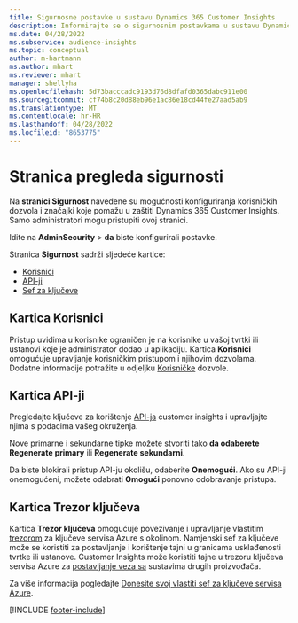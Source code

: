 ```yaml
---
title: Sigurnosne postavke u sustavu Dynamics 365 Customer Insights
description: Informirajte se o sigurnosnim postavkama u sustavu Dynamics 365 Customer Insights.
ms.date: 04/28/2022
ms.subservice: audience-insights
ms.topic: conceptual
author: m-hartmann
ms.author: mhart
ms.reviewer: mhart
manager: shellyha
ms.openlocfilehash: 5d73bacccadc9193d76d8dfafd0365dabc911e00
ms.sourcegitcommit: cf74b8c20d88eb96e1ac86e18cd44fe27aad5ab9
ms.translationtype: MT
ms.contentlocale: hr-HR
ms.lasthandoff: 04/28/2022
ms.locfileid: "8653775"
---
```

# <a name="security-overview-page"></a>Stranica pregleda sigurnosti

Na **stranici Sigurnost** navedene su mogućnosti konfiguriranja korisničkih dozvola i značajki koje pomažu u zaštiti Dynamics 365 Customer Insights. Samo administratori mogu pristupiti ovoj stranici. 

Idite na **AdminSecurity** > **da** biste konfigurirali postavke.

Stranica **Sigurnost** sadrži sljedeće kartice:
- [Korisnici](#users-tab)
- [API-ji](#apis-tab)
- [Sef za ključeve](#key-vault-tab)

## <a name="users-tab"></a>Kartica Korisnici

Pristup uvidima u korisnike ograničen je na korisnike u vašoj tvrtki ili ustanovi koje je administrator dodao u aplikaciju. Kartica **Korisnici** omogućuje upravljanje korisničkim pristupom i njihovim dozvolama. Dodatne informacije potražite u odjeljku [Korisničke](permissions.md) dozvole.

## <a name="apis-tab"></a>Kartica API-ji

Pregledajte ključeve za korištenje [API-ja](apis.md) customer insights i upravljajte njima s podacima vašeg okruženja.

Nove primarne i sekundarne tipke možete stvoriti tako **da odaberete Regenerate primary** ili **Regenerate sekundarni**. 

Da biste blokirali pristup API-ju okolišu, odaberite **Onemogući**. Ako su API-ji onemogućeni, možete odabrati **Omogući** ponovno odobravanje pristupa.

## <a name="key-vault-tab"></a>Kartica Trezor ključeva

Kartica **Trezor ključeva** omogućuje povezivanje i upravljanje vlastitim [trezorom](/azure/key-vault/general/basic-concepts) za ključeve servisa Azure s okolinom.
Namjenski sef za ključeve može se koristiti za postavljanje i korištenje tajni u granicama usklađenosti tvrtke ili ustanove. Customer Insights može koristiti tajne u trezoru ključeva servisa Azure za [postavljanje veza sa](connections.md) sustavima drugih proizvođača.

Za više informacija pogledajte [Donesite svoj vlastiti sef za ključeve servisa Azure](use-azure-key-vault.md).


[!INCLUDE [footer-include](includes/footer-banner.md)]
